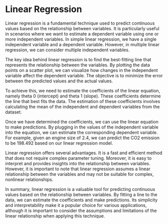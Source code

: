 # Linear Regression
Linear regression is a fundamental technique used to predict continuous values based on the relationship between variables. It is particularly useful in scenarios where we want to estimate a dependent variable using one or more independent variables. In simple linear regression, we have a single independent variable and a dependent variable. However, in multiple linear regression, we can consider multiple independent variables.

The key idea behind linear regression is to find the best-fitting line that represents the relationship between the variables. By plotting the data points on a scatter plot, we can visualize how changes in the independent variable affect the dependent variable. The objective is to minimize the error between the predicted values and the actual values.

To achieve this, we need to estimate the coefficients of the linear equation, namely theta 0 (intercept) and theta 1 (slope). These coefficients determine the line that best fits the data. The estimation of these coefficients involves calculating the mean of the independent and dependent variables from the dataset.

Once we have determined the coefficients, we can use the linear equation to make predictions. By plugging in the values of the independent variable into the equation, we can estimate the corresponding dependent variable. For example, given an engine size of 2.4, we can predict the CO2 emission to be 198.492 based on our linear regression model.

Linear regression offers several advantages. It is a fast and efficient method that does not require complex parameter tuning. Moreover, it is easy to interpret and provides insights into the relationship between variables. However, it is important to note that linear regression assumes a linear relationship between the variables and may not be suitable for complex, nonlinear relationships.

In summary, linear regression is a valuable tool for predicting continuous values based on the relationship between variables. By fitting a line to the data, we can estimate the coefficients and make predictions. Its simplicity and interpretability make it a popular choice for various applications, although it is important to consider the assumptions and limitations of the linear relationship when applying this technique.
